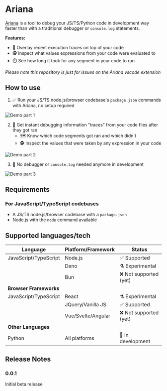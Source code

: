 # Ariana

[Ariana](https://marketplace.visualstudio.com/items?itemName=dedale-dev.ariana&ssr=false#overview) is a tool to debug your JS/TS/Python code in development way faster than with a traditional debugger or `console.log` statements.

**Features:**

- 📑 Overlay recent execution traces on top of your code
- 🕵️ Inspect what values expressions from your code were evaluated to
- ⏱️ See how long it took for any segment in your code to run

*Please note this repository is just for issues on the Ariana vscode extension*

## How to use

1. ✅ Run your JS/TS node.js/browser codebase's `package.json` commands with Ariana, no setup required

![Demo part 1](https://github.com/dedale-dev/.github/blob/main/demo_part1.gif?raw=true)

2. 👾 Get instant debugging information "traces" from your code files after they got ran
   - 🗺️ Know which code segments got ran and which didn't
   - 🕵️ Inspect the values that were taken by any expression in your code

![Demo part 2](https://github.com/dedale-dev/.github/blob/main/demo_part2_0.gif?raw=true)

3. 🥳 No debugger or `console.log` needed anymore in development

![Demo part 3](https://github.com/dedale-dev/.github/blob/main/demo_part2_1.gif?raw=true)

## Requirements

### For JavaScript/TypeScript codebases

- A JS/TS node.js/browser codebase with a `package.json`
- Node.js with the `node` command available

## Supported languages/tech

| Language | Platform/Framework | Status |
|----------|-------------------|---------|
| JavaScript/TypeScript | Node.js | ✅ Supported |
| | Deno | ⚗️ Experimental |
| | Bun | ❌ Not supported (yet) |
| **Browser Frameworks** | | |
| JavaScript/TypeScript | React | ⚗️ Experimental |
| | JQuery/Vanilla JS | ✅ Supported |
| | Vue/Svelte/Angular | ❌ Not supported (yet) |
| **Other Languages** | | |
| Python | All platforms | 🚧 In development |

## Release Notes

### 0.0.1

Initial beta release

